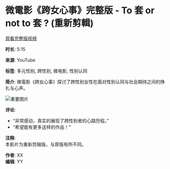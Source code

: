 # 微電影《跨女心事》完整版 - To 套 or not to 套 ? (重新剪輯)

[观看完整版视频](https://www.youtube.com/watch?v=xxxxxxxx)

**时长**: 5:15

**来源**: YouTube

**标签**: 多元性别, 跨性别, 微电影, 性别认同

**简介**: 
微電影《跨女心事》探讨了跨性别女性在面对性别认同与社会期待之间的挣扎与心声。

![重要图片](https://example.com/image.jpg)

**评论**:  
- “非常感动，真实的展现了跨性别者的心路历程。”  
- “希望能有更多这样的作品！”  

**注释**:  
本影片为重新剪辑版，与原版有所不同。  

**作者**: XX  
**编辑**: YY  
